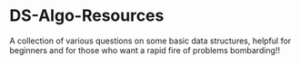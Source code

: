 # DS-Algo-Resources
A collection of various questions on some basic data structures, helpful for beginners and for those who want a rapid fire of problems bombarding!!
